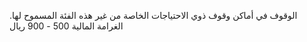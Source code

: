 الوقوف في أماكن وقوف ذوي الاحتياجات الخاصة من غير هذه الفئة المسموح لها. الغرامة المالية 500 - 900 ريال

